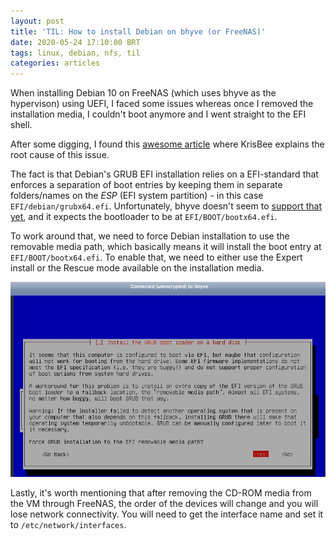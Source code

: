 ```yaml
---
layout: post
title: 'TIL: How to install Debian on bhyve (or FreeNAS)'
date: 2020-05-24 17:10:00 BRT
tags: linux, debian, nfs, til
categories: articles
---
```


When installing Debian 10 on FreeNAS (which uses bhyve as the hypervison) using UEFI, I faced some
issues whereas once I removed the installation media, I couldn't boot anymore and I went straight to
the EFI shell.

After some digging, I found this [awesome article][article] where KrisBee explains the root cause of
this issue.

The fact is that Debian's GRUB EFI installation relies on a EFI-standard that enforces a separation
of boot entries by keeping them in separate folders/names on the _ESP_ (EFI system partition) - in
this case `EFI/debian/grubx64.efi`. Unfortunately, bhyve doesn't seem to [support that
yet][bhyve-support], and it expects the bootloader to be at `EFI/BOOT/bootx64.efi`.

To work around that, we need to force Debian installation to use the removable media path, which
basically means it will install the boot entry at `EFI/BOOT/bootx64.efi`. To enable that, we need to
either use the Expert install or the Rescue mode available on the installation media.

![debian 10 on bhyve](/assets/images/deb10_bhyve.jpeg)

Lastly, it's worth mentioning that after removing the CD-ROM media from the VM through FreeNAS, the
order of the devices will change and you will lose network connectivity. You will need to get the
interface name and set it to `/etc/network/interfaces`.

[article]: https://www.ixsystems.com/community/threads/howto-how-to-boot-linux-vms-using-uefi.54039/page-9#post-516980
[bhyve-support]: https://github.com/churchers/vm-bhyve/issues/336#issuecomment-573731049
